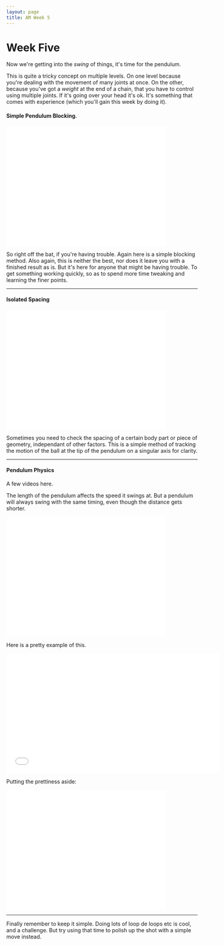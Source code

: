 ```yaml
---
layout: page
title: AM Week 5
---
```


# Week Five

Now we're getting into the _swing_ of things, it's time for the pendulum.

This is quite a tricky concept on multiple levels. On one level because you're dealing with the movement of many joints at once. On the other, because you've got a _weight_ at the end of a chain, that you have to control using multiple joints. If it's going over your head it's ok. It's something that comes with experience (which you'll gain this week by doing it).

#### Simple Pendulum Blocking.

<div class="js-video [vimeo, widescreen]"><iframe width="420" height="315" src="//www.youtube-nocookie.com/embed/RovyCBpPVaA?rel=0" frameborder="0" allowfullscreen></iframe></div>

So right off the bat, if you're having trouble. Again here is a simple blocking method. Also again, this is neither the best, nor does it leave you with a finished result as is. But it's here for anyone that might be having trouble. To get something working quickly, so as to spend more time tweaking and learning the finer points.

----

#### Isolated Spacing

<div class="js-video [vimeo, widescreen]"><iframe width="420" height="315" src="//www.youtube-nocookie.com/embed/o2dt4Y1YeUE?rel=0" frameborder="0" allowfullscreen></iframe></div>

Sometimes you need to check the spacing of a certain body part or piece of geometry, independant of other factors. This is a simple method of tracking the motion of the ball at the tip of the pendulum on a singular axis for clarity.

----

#### Pendulum Physics

A few videos here.

The length of the pendulum affects the speed it swings at. But a pendulum will always swing with the same timing, even though the distance gets shorter.

<div class="js-video [vimeo, widescreen]"><iframe width="420" height="315" src="//www.youtube-nocookie.com/embed/V87VXA6gPuE?rel=0" frameborder="0" allowfullscreen></iframe></div>

Here is a pretty example of this.

<div class="js-video [vimeo, widescreen]"><iframe width="560" height="315" src="//www.youtube-nocookie.com/embed/ANTfTpi8J6o?rel=0" frameborder="0" allowfullscreen></iframe></div>

Putting the prettiness aside:

<div class="js-video [vimeo, widescreen]"><iframe width="420" height="315" src="//www.youtube-nocookie.com/embed/_ksV2vChUhc?rel=0" frameborder="0" allowfullscreen></iframe></div>

----

Finally remember to keep it simple. Doing lots of loop de loops etc is cool, and a challenge. But try using that time to polish up the shot with a simple move instead.